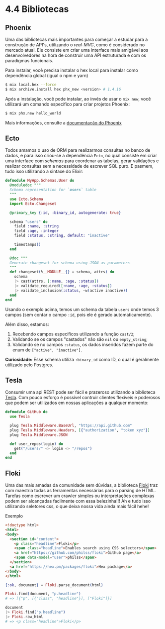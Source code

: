 # 4.4 Bibliotecas

## Phoenix

Uma das bibliotecas mais importantes para começar a estudar para a construção de API's, utilizando o *real-MVC*, como é considerado no mercado atual. Ele consiste em criar uma interface mais amigável aos desenvolvedores na hora de construir uma API estruturada e com os paradigmas funcionais.

Para instalar, você precisa instalar o hex local para instalar como dependência global (igual o npm e yarn)

```sh
$ mix local.hex --force
$ mix archive.install hex phx_new <version> # 1.4.16
```

Após a instalação, você pode instalar, ao invés de usar o `mix new`, você utilizará um comando específico para criar projetos Phoenix:

```sh
$ mix phx.new hello_world
```


Mais informações, consulte a [documentação do Phoenix](https://hexdocs.pm/phoenix/installation.html)

## Ecto

Todos amamos o uso de ORM para realizarmos consultas no banco de dados, e para isso criou-se a dependência `Ecto`, no qual consiste em criar uma interface com *schemas* para coordenar as tabelas, gerar validações e realizar consultas sem a necessidade de escrever SQL puro. E pasmem, tudo isso utilizando a sintaxe do Elixir:

```elixir
defmodule MyApp.Schemas.User do
  @moduledoc """
  Schema representation for `users` table
  """
  use Ecto.Schema
  import Ecto.Changeset

  @primary_key {:id, :binary_id, autogenerate: true}

  schema "users" do
    field :name, :string
    field :age, :integer
    field :status, :string, default: "inactive"

    timestamps()
  end

  @doc """
  Generate changeset for schema using JSON as parameters
  """
  def changeset(%__MODULE__{} = schema, attrs) do
    schema
    |> cast(attrs, [:name, :age, :status])
    |> validate_required([:name, :age, :status])
    |> validate_inclusion(:status, ~w(active inactive))
  end
end
```

Usando o exemplo acima, temos um schema da tabela `users` onde temos 3 campos (sem contar o campo `:id`, pois ele é gerado automaticamente).

Além disso, estamos:

1) Recebendo campos específicos utilizando a função `cast/2`;
2) Validando se os campos "castados" não são `nil` ou `empty_string`;
3) Validando se no campos `:status`, os dados inseridos fazem parte do enum de `["active", "inactive"]`.

**Curiosidade:** Esse schema utiliza `:binary_id` como ID, o qual é geralmente utilizado pelo Postgres.

## Tesla

Consumir uma api REST pode ser fácil e prazeroso utilizando a biblioteca [Tesla](https://github.com/teamon/tesla).
Com pouco esforço é possível contruir clientes flexíveis e poderosos que podem ser utilizados em nossas aplicações a qualquer momento:

```elixir
defmodule GitHub do
  use Tesla

  plug Tesla.Middleware.BaseUrl, "https://api.github.com"
  plug Tesla.Middleware.Headers, [{"authorization", "token xyz"}]
  plug Tesla.Middleware.JSON

  def user_repos(login) do
    get("/users/" <> login <> "/repos")
  end
end
```

## Floki

Uma das mais amadas da comunidade sem dúvidas, a biblioteca [Floki](https://github.com/philss/floki) traz com maestria todas as ferramentas necessárias para o parsing de HTML.
Tarefas como escrever um crawler simples ou interpretações complexas podem ser alcançadas facilmente com essa belezinha!!! Ah e tudo isso utilizando seletores css, o que deixa nossa vida ainda mais fácil hehe!

Exemplo

```html
<!doctype html>
<html>
<body>
  <section id="content">
    <p class="headline">Floki</p>
    <span class="headline">Enables search using CSS selectors</span>
    <a href="https://github.com/philss/floki">Github page</a>
    <span data-model="user">philss</span>
  </section>
  <a href="https://hex.pm/packages/floki">Hex package</a>
</body>
</html>
```

```elixir
{:ok, document} = Floki.parse_document(html)

Floki.find(document, "p.headline")
# => [{"p", [{"class", "headline"}], ["Floki"]}]

document
|> Floki.find("p.headline")
|> Floki.raw_html
# => <p class="headline">Floki</p>
```
